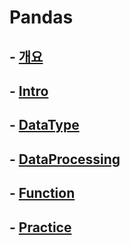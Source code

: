 # Pandas

## - [개요](./_memo_python_pandas.md)

## - [Intro](./01_Pandas_Intro.ipynb)

## - [DataType](./02_Pandas_DataType.ipynb)

## - [DataProcessing](./03_Pandas_DataProcessing.ipynb)

## - [Function](./04_Pandas_Function.ipynb)

## - [Practice](./05_Pandas_Practice01.ipynb)

